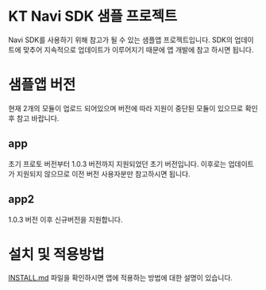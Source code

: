 # KT Navi SDK 샘플 프로젝트

Navi SDK를 사용하기 위해 참고가 될 수 있는 샘플앱 프로젝트입니다. 
SDK의 업데이트에 맞추어 지속적으로 업데이트가 이루어지기 때문에 앱 개발에 참고 하시면 됩니다.

# 샘플앱 버전
현재 2개의 모듈이 업로드 되어있으며 버전에 따라 지원이 중단된 모듈이 있으므로 확인후 참고 바랍니다.

## app
초기 프로토 버전부터 1.0.3 버전까지 지원되었던 초기 버전입니다.
이후로는 업데이트가 지원되지 않으므로 이전 버전 사용자분만 참고하시면 됩니다.

## app2
1.0.3 버전 이후 신규버전을 지원합니다.

# 설치 및 적용방법
[INSTALL.md](INSTALL.md) 파일을 확인하시면 앱에 적용하는 방법에 대한 설명이 있습니다.